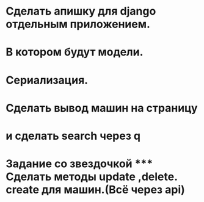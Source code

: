 # Сделать апишку для django отдельным   приложением.
# В котором будут модели.
# Сериализация.
# Сделать вывод машин на страницу
# и сделать search через q
# Задание со звездочкой *** Сделать методы update ,delete. create для машин.(Всё через api)
